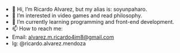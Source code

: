 - 👋 Hi, I’m Ricardo Alvarez, but my alias is: soyunpaharo.
- 👀 I’m interested in video games and read philosophy.
- 🌱 I’m currently learning programming and front-end development.
- 📫 How to reach me: 
- Email: alvarez.m.ricardo4im8@gmail.com 
- Ig: @ricardo.alvarez.mendoza

<!---
soyunpaharo/soyunpaharo is a ✨ special ✨ repository because its `README.md` (this file) appears on your GitHub profile.
You can click the Preview link to take a look at your changes.
--->
